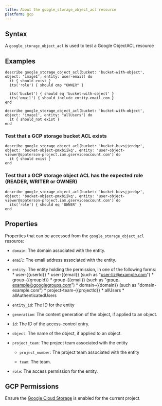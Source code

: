 ```yaml
---
title: About the google_storage_object_acl resource
platform: gcp
---
```


## Syntax
A `google_storage_object_acl` is used to test a Google ObjectACL resource

## Examples
```
describe google_storage_object_acl(bucket: 'bucket-with-object', object: 'image1', entity: user-email) do
  it { should exist }
  its('role') { should cmp "OWNER" }

  its('bucket') { should eq 'bucket-with-object' }
  its('email') { should include entity-email.com }
end

describe google_storage_object_acl(bucket: 'bucket-with-object', object: 'image1', entity: "allUsers") do
  it { should_not exist }
end
```

### Test that a GCP storage bucket ACL exists

    describe google_storage_object_acl(bucket: 'bucket-buvsjjcndqz', object: 'bucket-object-pmxbiikq', entity: 'user-object-viewer@spaterson-project.iam.gserviceaccount.com') do
      it { should exist }
    end

### Test that a GCP storage object ACL has the expected role (READER, WRITER or OWNER)

    describe google_storage_object_acl(bucket: 'bucket-buvsjjcndqz', object: 'bucket-object-pmxbiikq', entity: 'user-object-viewer@spaterson-project.iam.gserviceaccount.com') do
      its('role') { should eq 'OWNER' }
    end

## Properties
Properties that can be accessed from the `google_storage_object_acl` resource:


  * `domain`: The domain associated with the entity.

  * `email`: The email address associated with the entity.

  * `entity`: The entity holding the permission, in one of the following forms:   * user-{{userId}}   * user-{{email}} (such as "user-liz@example.com")   * group-{{groupId}}   * group-{{email}} (such as "group-example@googlegroups.com")   * domain-{{domain}} (such as "domain-example.com")   * project-team-{{projectId}}   * allUsers   * allAuthenticatedUsers

  * `entity_id`: The ID for the entity

  * `generation`: The content generation of the object, if applied to an object.

  * `id`: The ID of the access-control entry.

  * `object`: The name of the object, if applied to an object.

  * `project_team`: The project team associated with the entity

    * `project_number`: The project team associated with the entity

    * `team`: The team.

  * `role`: The access permission for the entity.


## GCP Permissions

Ensure the [Google Cloud Storage](https://console.cloud.google.com/apis/library/storage-component.googleapis.com/) is enabled for the current project.
